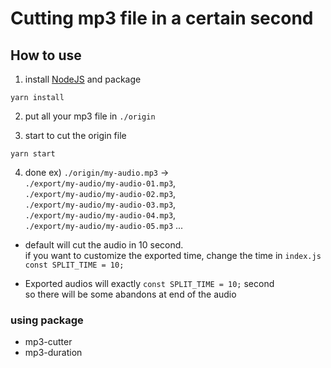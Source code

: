 # Cutting mp3 file in a certain second

## How to use

1. install [NodeJS](https://nodejs.org/en/) and package

```
yarn install
```

2. put all your mp3 file in `./origin`

3. start to cut the origin file

```
yarn start
```

4. done
   ex) `./origin/my-audio.mp3` ->  
   `./export/my-audio/my-audio-01.mp3`,  
   `./export/my-audio/my-audio-02.mp3`,  
   `./export/my-audio/my-audio-03.mp3`,  
   `./export/my-audio/my-audio-04.mp3`,  
   `./export/my-audio/my-audio-05.mp3` ...

- default will cut the audio in 10 second.  
   if you want to customize the exported time, change the time in `index.js` `const SPLIT_TIME = 10;`

- Exported audios will exactly `const SPLIT_TIME = 10;` second  
   so there will be some abandons at end of the audio

### using package

- mp3-cutter
- mp3-duration
